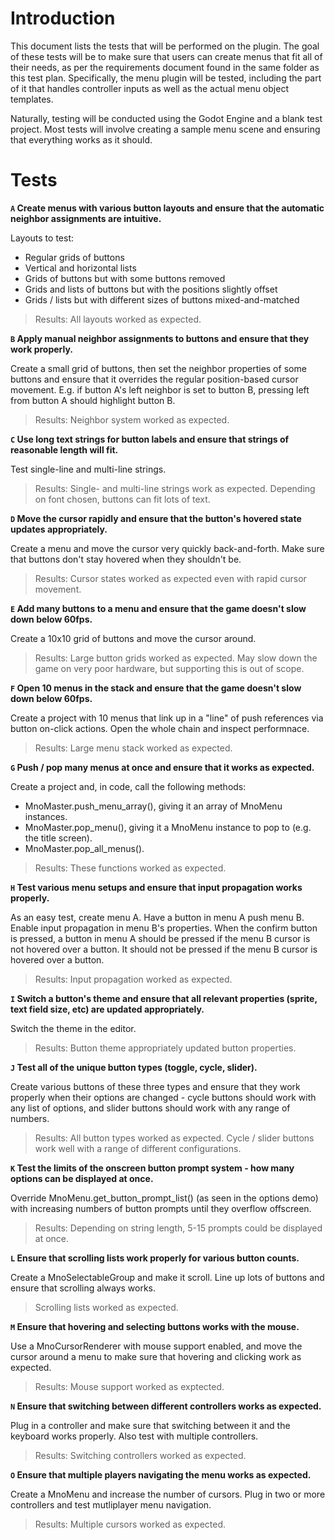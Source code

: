 Introduction
=====

This document lists the tests that will be performed on the plugin. The goal of these tests will be to make sure that users can create menus that fit all of their needs, as per the requirements document found in the same folder as this test plan. Specifically, the menu plugin will be tested, including the part of it that handles controller inputs as well as the actual menu object templates.

Naturally, testing will be conducted using the Godot Engine and a blank test project. Most tests will involve creating a sample menu scene and ensuring that everything works as it should.

Tests
=====

**`A` Create menus with various button layouts and ensure that the automatic neighbor assignments are intuitive.**

Layouts to test:
- Regular grids of buttons
- Vertical and horizontal lists
- Grids of buttons but with some buttons removed
- Grids and lists of buttons but with the positions slightly offset
- Grids / lists but with different sizes of buttons mixed-and-matched

> Results:
> All layouts worked as expected.

**`B` Apply manual neighbor assignments to buttons and ensure that they work properly.**

Create a small grid of buttons, then set the neighbor properties of some buttons and ensure that it overrides the regular position-based cursor movement. E.g. if button A's left neighbor is set to button B, pressing left from button A should highlight button B.

> Results:
> Neighbor system worked as expected.

**`C` Use long text strings for button labels and ensure that strings of reasonable length will fit.**

Test single-line and multi-line strings.

> Results:
> Single- and multi-line strings work as expected. Depending on font chosen, buttons can fit lots of text.

**`D` Move the cursor rapidly and ensure that the button's hovered state updates appropriately.**

Create a menu and move the cursor very quickly back-and-forth. Make sure that buttons don't stay hovered when they shouldn't be.

> Results:
> Cursor states worked as expected even with rapid cursor movement.

**`E` Add many buttons to a menu and ensure that the game doesn't slow down below 60fps.**

Create a 10x10 grid of buttons and move the cursor around.

> Results:
> Large button grids worked as expected. May slow down the game on very poor hardware, but supporting this is out of scope.

**`F` Open 10 menus in the stack and ensure that the game doesn't slow down below 60fps.**

Create a project with 10 menus that link up in a "line" of push references via button on-click actions. Open the whole chain and inspect performnace.

> Results:
> Large menu stack worked as expected.

**`G` Push / pop many menus at once and ensure that it works as expected.**

Create a project and, in code, call the following methods:
- MnoMaster.push_menu_array(), giving it an array of MnoMenu instances.
- MnoMaster.pop_menu(), giving it a MnoMenu instance to pop to (e.g. the title screen).
- MnoMaster.pop_all_menus().

> Results:
> These functions worked as expected.

**`H` Test various menu setups and ensure that input propagation works properly.**

As an easy test, create menu A. Have a button in menu A push menu B. Enable input propagation in menu B's properties. When the confirm button is pressed, a button in menu A should be pressed if the menu B cursor is not hovered over a button. It should not be pressed if the menu B cursor is hovered over a button.

> Results:
> Input propagation worked as expected.

**`I` Switch a button's theme and ensure that all relevant properties (sprite, text field size, etc) are updated appropriately.**

Switch the theme in the editor.

> Results:
> Button theme appropriately updated button properties.

**`J` Test all of the unique button types (toggle, cycle, slider).**

Create various buttons of these three types and ensure that they work properly when their options are changed - cycle buttons should work with any list of options, and slider buttons should work with any range of numbers. 

> Results:
> All button types worked as expected. Cycle / slider buttons work well with a range of different configurations.

**`K` Test the limits of the onscreen button prompt system - how many options can be displayed at once.**

Override MnoMenu.get_button_prompt_list() (as seen in the options demo) with increasing numbers of button prompts until they overflow offscreen.

> Results:
> Depending on string length, 5-15 prompts could be displayed at once.

**`L` Ensure that scrolling lists work properly for various button counts.**

Create a MnoSelectableGroup and make it scroll. Line up lots of buttons and ensure that scrolling always works.

> Scrolling lists worked as expected.

**`M` Ensure that hovering and selecting buttons works with the mouse.**

Use a MnoCursorRenderer with mouse support enabled, and move the cursor around a menu to make sure that hovering and clicking work as expected.

> Results:
> Mouse support worked as exptected.

**`N` Ensure that switching between different controllers works as expected.**

Plug in a controller and make sure that switching between it and the keyboard works properly. Also test with multiple controllers.

> Results:
> Switching controllers worked as expected.

**`O` Ensure that multiple players navigating the menu works as expected.**

Create a MnoMenu and increase the number of cursors. Plug in two or more controllers and test mutliplayer menu navigation.

> Results:
> Multiple cursors worked as expected.
